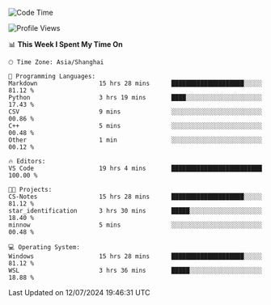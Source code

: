 <!--START_SECTION:waka-->
![Code Time](http://img.shields.io/badge/Code%20Time-1%2C842%20hrs%2047%20mins-blue)

![Profile Views](http://img.shields.io/badge/Profile%20Views-5-blue)

📊 **This Week I Spent My Time On** 

```text
🕑︎ Time Zone: Asia/Shanghai

💬 Programming Languages: 
Markdown                 15 hrs 28 mins      ████████████████████░░░░░   81.12 % 
Python                   3 hrs 19 mins       ████░░░░░░░░░░░░░░░░░░░░░   17.43 % 
CSV                      9 mins              ░░░░░░░░░░░░░░░░░░░░░░░░░   00.86 % 
C++                      5 mins              ░░░░░░░░░░░░░░░░░░░░░░░░░   00.48 % 
Other                    1 min               ░░░░░░░░░░░░░░░░░░░░░░░░░   00.12 % 

🔥 Editors: 
VS Code                  19 hrs 4 mins       █████████████████████████   100.00 % 

🐱‍💻 Projects: 
CS-Notes                 15 hrs 28 mins      ████████████████████░░░░░   81.12 % 
star_identification      3 hrs 30 mins       █████░░░░░░░░░░░░░░░░░░░░   18.40 % 
minnow                   5 mins              ░░░░░░░░░░░░░░░░░░░░░░░░░   00.48 % 

💻 Operating System: 
Windows                  15 hrs 28 mins      ████████████████████░░░░░   81.12 % 
WSL                      3 hrs 36 mins       █████░░░░░░░░░░░░░░░░░░░░   18.88 % 
```


 Last Updated on 12/07/2024 19:46:31 UTC
<!--END_SECTION:waka-->